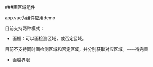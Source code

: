 ###画区域组件

app.vue为组件应用demo

目前支持两种模式：

* 画框：可以画检测区域，或否定区域。

目前不支持同时画检测区域和否定区域，并分别获取对应区域。----待完善

* 画越界限


